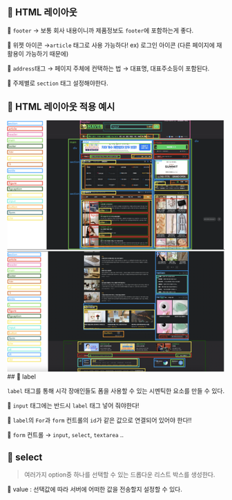 ## 📌 HTML 레이아웃

🧷 `footer` → 보통 회사 내용이니까 제품정보도 `footer`에 포함하는게 좋다.

🧷 위젯 아이콘  →`article` 태그로 사용 가능하다! ex) 로그인 아이콘 (다른 페이지에 재활용이 가능하기 때문에) 

🧷 `address`태그 → 페이지 주체에 컨택하는 법 → 대표명, 대표주소등이 포함된다.

🧷 주제별로 `section` 태그 설정해야한다.
<br>

## 📌 HTML 레이아웃 적용 예시
<img src="layout1.png">
<br>
<img src="layout2.png">

<br>
## 📌 label

  `label` 태그를 통해 시각 장애인들도 폼을 사용할 수 있는 시멘틱한  요소를 만들 수 있다.

🧷 `input` 태그에는 반드시 `label` 태그 넣어 줘야한다!

🧷 `label`의 `For`과 `form` 컨트롤의 `id`가 같은 값으로 연결되어 있어야 한다!!

🧷 `form` 컨트롤 → `input`, `select`, `textarea` ..
<br>

## 📌 select

>여러가지 option중 하나를 선택할 수 있는 드롭다운 리스트 박스를 생성한다.

🧷 value : 선택값에 따라 서버에 어떠한 값을 전송할지 설정할 수 있다.
